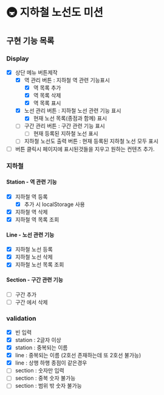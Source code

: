 # 🚇 지하철 노선도 미션

## 구현 기능 목록

### Display

- [x] 상단 메뉴 버튼제작
  - [x] 역 관리 버튼 : 지하철 역 관련 기능표시
    - [x] 역 목록 추가
    - [x] 역 목록 삭제
    - [x] 역 목록 표시
  - [x] 노선 관리 버튼 : 지하철 노선 관련 기능 표시
    - [x] 현재 노선 목록(종점과 함께) 표시
  - [ ] 구간 관리 버튼 : 구간 관련 기능 표시
    - [ ] 현재 등록된 지하철 노선 표시
  - [ ] 지하철 노선도 출력 버튼 : 현재 등록된 지하철 노선 모두 표시
- [ ] 버튼 클릭시 페이지에 표시된것들을 지우고 원하는 컨텐츠 추가.

### 지하철

#### Station - 역 관련 기능

- [x] 지하철 역 등록
  - [x] 추가 시 localStorage 사용
- [x] 지하철 역 삭제
- [x] 지하철 역 목록 조회

#### Line - 노선 관련 기능

- [x] 지하철 노선 등록
- [x] 지하철 노선 삭제
- [x] 지하철 노선 목록 조회

#### Section - 구간 관련 기능

- [ ] 구간 추가
- [ ] 구간 에서 삭제

### validation

- [x] 빈 입력
- [x] station : 2글자 이상
- [x] station : 중복되는 이름
- [x] line : 중복되는 이름 (2호선 존재하는데 또 2호선 불가능)
- [x] line : 상행 하행 종점이 같은경우
- [ ] section : 숫자만 입력
- [ ] section : 중복 숫자 불가능
- [ ] section : 범위 밖 숫자 불가능
